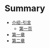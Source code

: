 # Summary

* [介绍-引言](README.md)
  * [第一页](introduction/firstpage.md)
* [第一章](chapter1.md)
* [第二章](chapter2.md)

